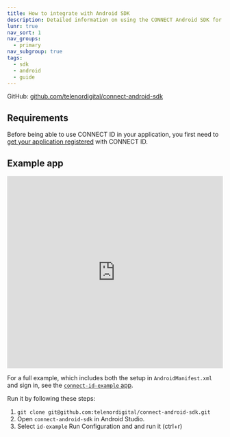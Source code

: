 ```yaml
---
title: How to integrate with Android SDK
description: Detailed information on using the CONNECT Android SDK for integration.
lunr: true
nav_sort: 1
nav_groups:
  - primary
nav_subgroup: true
tags:
  - sdk
  - android
  - guide
---
```


GitHub: [github.com/telenordigital/connect-android-sdk](https://github.com/telenordigital/connect-android-sdk)

## Requirements

Before being able to use CONNECT ID in your application, you first need to
[get your application registered](http://docs.telenordigital.com/getting-started/)
with CONNECT ID.

## Example app

<iframe width="100%" height="450" src="https://www.youtube.com/embed/AGTQotVzeD4" frameborder="0" gesture="media" allow="encrypted-media" allowfullscreen></iframe>

For a full example, which includes both the setup in `AndroidManifest.xml` and sign in, see the [`connect-id-example` app](https://github.com/telenordigital/connect-android-sdk/tree/master/connect-id-example).

Run it by following these steps:

1. `git clone git@github.com:telenordigital/connect-android-sdk.git`
2. Open `connect-android-sdk` in Android Studio.
3. Select `id-example` Run Configuration and and run it (ctrl+r)
